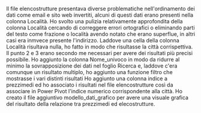 Il file elencostrutture presentava diverse problematiche nell'ordinamento dei dati come email e sito web invertiti, alcuni di questi dati erano presenti nella colonna Località.
Ho svolto una pulizia relativamente approfondita della colonna Località cercando di correggere errori ortografici o eliminando parti del testo come frazione o località avendo notato che erano superflue, in altri casi era inmvece presente l'indirizzo.
Laddove una cella della colonna Località risultava nulla, ho fatto in modo che risultasse la città corrispettiva.
Il punto 2 e 3 erano secondo me necessari per avere dei risultati più precisi possibile.
Ho aggiunto la colonna Nome_univoco in modo da ridurre al minimo la sovrapposizione dei dati nel foglio Ricerca e, laddove c'era comunque un risultato multiplo, ho aggiunto una funzione filtro che mostrasse i vari distinti risultati
Ho aggiunto una colonna indice a prezzimedi ed ho associato i risultati nel file elencostrutture così da associare in Power Pivot l'indice numerico corrispondente alla città.
Ho creato il file aggiuntivo modello_dati_grafico per avere una visuale grafica del risultato della relazione tra prezzimedi ed elecostrutture.
